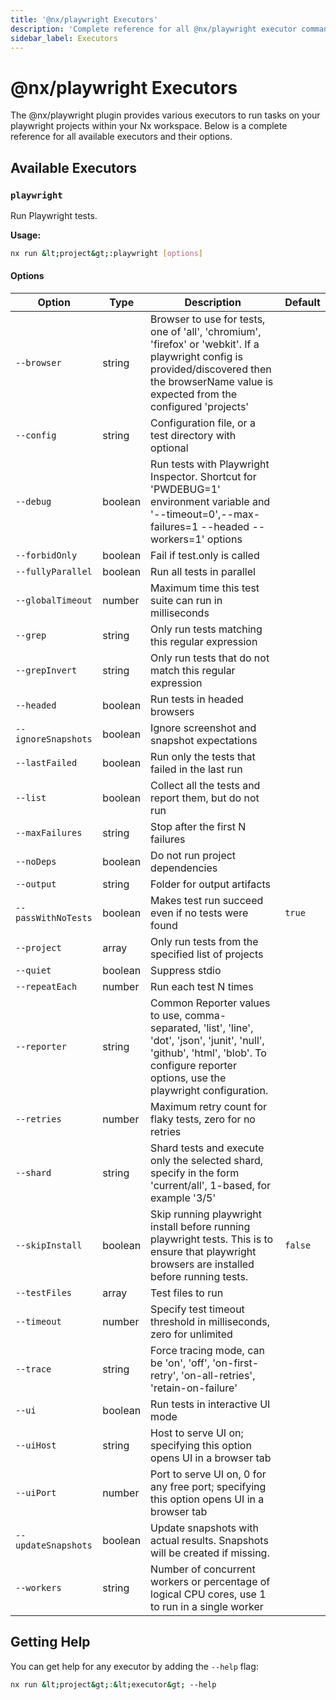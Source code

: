 ```yaml
---
title: '@nx/playwright Executors'
description: 'Complete reference for all @nx/playwright executor commands'
sidebar_label: Executors
---
```


# @nx/playwright Executors

The @nx/playwright plugin provides various executors to run tasks on your playwright projects within your Nx workspace.
Below is a complete reference for all available executors and their options.

## Available Executors

### `playwright`

Run Playwright tests.

**Usage:**

```bash
nx run &lt;project&gt;:playwright [options]
```

#### Options

| Option              | Type    | Description                                                                                                                                                                                    | Default |
| ------------------- | ------- | ---------------------------------------------------------------------------------------------------------------------------------------------------------------------------------------------- | ------- |
| `--browser`         | string  | Browser to use for tests, one of 'all', 'chromium', 'firefox' or 'webkit'. If a playwright config is provided/discovered then the browserName value is expected from the configured 'projects' |         |
| `--config`          | string  | Configuration file, or a test directory with optional                                                                                                                                          |         |
| `--debug`           | boolean | Run tests with Playwright Inspector. Shortcut for 'PWDEBUG=1' environment variable and '--timeout=0',--max-failures=1 --headed --workers=1' options                                            |         |
| `--forbidOnly`      | boolean | Fail if test.only is called                                                                                                                                                                    |         |
| `--fullyParallel`   | boolean | Run all tests in parallel                                                                                                                                                                      |         |
| `--globalTimeout`   | number  | Maximum time this test suite can run in milliseconds                                                                                                                                           |         |
| `--grep`            | string  | Only run tests matching this regular expression                                                                                                                                                |         |
| `--grepInvert`      | string  | Only run tests that do not match this regular expression                                                                                                                                       |         |
| `--headed`          | boolean | Run tests in headed browsers                                                                                                                                                                   |         |
| `--ignoreSnapshots` | boolean | Ignore screenshot and snapshot expectations                                                                                                                                                    |         |
| `--lastFailed`      | boolean | Run only the tests that failed in the last run                                                                                                                                                 |         |
| `--list`            | boolean | Collect all the tests and report them, but do not run                                                                                                                                          |         |
| `--maxFailures`     | string  | Stop after the first N failures                                                                                                                                                                |         |
| `--noDeps`          | boolean | Do not run project dependencies                                                                                                                                                                |         |
| `--output`          | string  | Folder for output artifacts                                                                                                                                                                    |         |
| `--passWithNoTests` | boolean | Makes test run succeed even if no tests were found                                                                                                                                             | `true`  |
| `--project`         | array   | Only run tests from the specified list of projects                                                                                                                                             |         |
| `--quiet`           | boolean | Suppress stdio                                                                                                                                                                                 |         |
| `--repeatEach`      | number  | Run each test N times                                                                                                                                                                          |         |
| `--reporter`        | string  | Common Reporter values to use, comma-separated, 'list', 'line', 'dot', 'json', 'junit', 'null', 'github', 'html', 'blob'. To configure reporter options, use the playwright configuration.     |         |
| `--retries`         | number  | Maximum retry count for flaky tests, zero for no retries                                                                                                                                       |         |
| `--shard`           | string  | Shard tests and execute only the selected shard, specify in the form 'current/all', 1-based, for example '3/5'                                                                                 |         |
| `--skipInstall`     | boolean | Skip running playwright install before running playwright tests. This is to ensure that playwright browsers are installed before running tests.                                                | `false` |
| `--testFiles`       | array   | Test files to run                                                                                                                                                                              |         |
| `--timeout`         | number  | Specify test timeout threshold in milliseconds, zero for unlimited                                                                                                                             |         |
| `--trace`           | string  | Force tracing mode, can be 'on', 'off', 'on-first-retry', 'on-all-retries', 'retain-on-failure'                                                                                                |         |
| `--ui`              | boolean | Run tests in interactive UI mode                                                                                                                                                               |         |
| `--uiHost`          | string  | Host to serve UI on; specifying this option opens UI in a browser tab                                                                                                                          |         |
| `--uiPort`          | number  | Port to serve UI on, 0 for any free port; specifying this option opens UI in a browser tab                                                                                                     |         |
| `--updateSnapshots` | boolean | Update snapshots with actual results. Snapshots will be created if missing.                                                                                                                    |         |
| `--workers`         | string  | Number of concurrent workers or percentage of logical CPU cores, use 1 to run in a single worker                                                                                               |         |

## Getting Help

You can get help for any executor by adding the `--help` flag:

```bash
nx run &lt;project&gt;:&lt;executor&gt; --help
```
